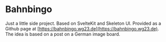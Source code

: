 # Bahnbingo

Just a little side project.
Based on SvelteKit and Skeleton UI.
Provided as a Github page at [https://bahnbingo.wg23.de](https://bahnbingo.wg23.de).
The idea is based on a post on a German image board.
